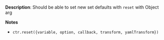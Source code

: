 __Description__: Should be able to set new set defaults with `reset` with Object arg

__Notes__

+ `ctr.reset({variable, option, callback, transform, yamlTransform})`

